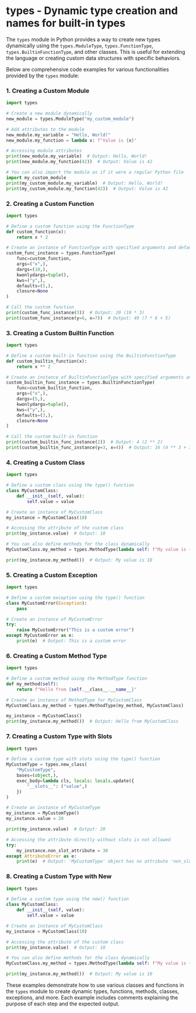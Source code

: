# types - Dynamic type creation and names for built-in types

The `types` module in Python provides a way to create new types dynamically using the `types.ModuleType`, `types.FunctionType`, `types.BuiltinFunctionType`, and other classes. This is useful for extending the language or creating custom data structures with specific behaviors.

Below are comprehensive code examples for various functionalities provided by the `types` module:

### 1. Creating a Custom Module

```python
import types

# Create a new module dynamically
new_module = types.ModuleType("my_custom_module")

# Add attributes to the module
new_module.my_variable = "Hello, World!"
new_module.my_function = lambda x: f"Value is {x}"

# Accessing module attributes
print(new_module.my_variable)  # Output: Hello, World!
print(new_module.my_function(42))  # Output: Value is 42

# You can also import the module as if it were a regular Python file
import my_custom_module
print(my_custom_module.my_variable)  # Output: Hello, World!
print(my_custom_module.my_function(42))  # Output: Value is 42
```

### 2. Creating a Custom Function

```python
import types

# Define a custom function using the FunctionType
def custom_function(x):
    return x * 2

# Create an instance of FunctionType with specified arguments and defaults
custom_func_instance = types.FunctionType(
    func=custom_function,
    args=("x",),
    dargs=(10,),
    kwonlydargs=tuple(),
    kws=("y",),
    defaults=(5,),
    closure=None
)

# Call the custom function
print(custom_func_instance(3))  # Output: 20 (10 * 3)
print(custom_func_instance(y=6, x=7))  # Output: 49 (7 * 6 + 5)
```

### 3. Creating a Custom Builtin Function

```python
import types

# Define a custom built-in function using the BuiltinFunctionType
def custom_builtin_function(x):
    return x ** 2

# Create an instance of BuiltinFunctionType with specified arguments and defaults
custom_builtin_func_instance = types.BuiltinFunctionType(
    func=custom_builtin_function,
    args=("x",),
    dargs=(5,),
    kwonlydargs=tuple(),
    kws=("y",),
    defaults=(3,),
    closure=None
)

# Call the custom built-in function
print(custom_builtin_func_instance(2))  # Output: 4 (2 ** 2)
print(custom_builtin_func_instance(y=3, x=4))  # Output: 16 (4 ** 3 + 3)
```

### 4. Creating a Custom Class

```python
import types

# Define a custom class using the type() function
class MyCustomClass:
    def __init__(self, value):
        self.value = value

# Create an instance of MyCustomClass
my_instance = MyCustomClass(10)

# Accessing the attribute of the custom class
print(my_instance.value)  # Output: 10

# You can also define methods for the class dynamically
MyCustomClass.my_method = types.MethodType(lambda self: f"My value is {self.value}", MyCustomClass)

print(my_instance.my_method())  # Output: My value is 10
```

### 5. Creating a Custom Exception

```python
import types

# Define a custom exception using the type() function
class MyCustomError(Exception):
    pass

# Create an instance of MyCustomError
try:
    raise MyCustomError("This is a custom error")
except MyCustomError as e:
    print(e)  # Output: This is a custom error
```

### 6. Creating a Custom Method Type

```python
import types

# Define a custom method using the MethodType function
def my_method(self):
    return f"Hello from {self.__class__.__name__}"

# Create an instance of MethodType for MyCustomClass
MyCustomClass.my_method = types.MethodType(my_method, MyCustomClass)

my_instance = MyCustomClass()
print(my_instance.my_method())  # Output: Hello from MyCustomClass
```

### 7. Creating a Custom Type with Slots

```python
import types

# Define a custom type with slots using the type() function
MyCustomType = types.new_class(
    "MyCustomType",
    bases=(object,),
    exec_body=lambda cls, locals: locals.update({
        "__slots__": ("value",)
    })
)

# Create an instance of MyCustomType
my_instance = MyCustomType()
my_instance.value = 20

print(my_instance.value)  # Output: 20

# Accessing the attribute directly without slots is not allowed
try:
    my_instance.non_slot_attribute = 30
except AttributeError as e:
    print(e)  # Output: 'MyCustomType' object has no attribute 'non_slot_attribute'
```

### 8. Creating a Custom Type with New

```python
import types

# Define a custom type using the new() function
class MyCustomClass:
    def __init__(self, value):
        self.value = value

# Create an instance of MyCustomClass
my_instance = MyCustomClass(10)

# Accessing the attribute of the custom class
print(my_instance.value)  # Output: 10

# You can also define methods for the class dynamically
MyCustomClass.my_method = types.MethodType(lambda self: f"My value is {self.value}", MyCustomClass)

print(my_instance.my_method())  # Output: My value is 10
```

These examples demonstrate how to use various classes and functions in the `types` module to create dynamic types, functions, methods, classes, exceptions, and more. Each example includes comments explaining the purpose of each step and the expected output.
